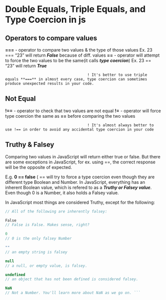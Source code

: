 # Double Equals, Triple Equals, and Type Coercion in js

## Operators to compare values
**===** - operator to compare two values & the type of those values Ex. 23 === “23” will return **_False_** because of diff. values
**==** -  operator will attempt to force the two values to be the same(it calls **_type coercion_**)
Ex. 23 == “23” will return **_True_**

                                         ! It's better to use triple equals **===** in almost every case, type coercion can sometimes produce unexpected results in your code.

## Not Equal
**!==** - operator to check that two values are not equal
**!=** - operator will force type coercion the same as **==** before comparing the two values

                                         ! It's almost always better to use !== in order to avoid any accidental type coercion in your code

## Truthy & Falsey
Comparing two values in JavaScript will return either true or false. But there are some exceptions in JavaScript, for ex. using ==, the correct response will be the opposite of expected.

E.g.  **0 == false**
( == will try to force a type coercion even though they are different type Boolean and Number. In JavaScript, everything has an inherent Boolean value, which is refered to as a **_Truthy or Falsey value_**.
Even though 0 is a Number, it also holds a Falsey value.

In JavaScript most things are considered Truthy, except for the following:
```javascript
// All of the following are inherently falsey:

False
// False is False. Makes sense, right?

0
// 0 is the only falsey Number

""
// an empty string is falsey

null
// a null, or empty value, is falsey.

undefined
// an object that has not been defined is considered falsey.

NaN
// Not a Number. You'll learn more about NaN as we go on. ```
